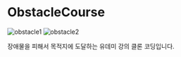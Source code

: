 # ObstacleCourse

![obstacle1](https://github.com/onlySaying/ObstacleCourse/assets/48788534/e97f0c47-8f03-4ddf-a711-6df12c7d2fad)
![obstacle2](https://github.com/onlySaying/ObstacleCourse/assets/48788534/34da15e3-93a9-43b5-9795-7422bd156380)

장애물을 피해서 목적지에 도달하는 유데미 강의 클론 코딩입니다.
